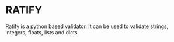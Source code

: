 <h1>RATIFY </h1>

<p>Ratify is a python based validator. It can be used to validate strings, integers, floats, lists and dicts.</p>